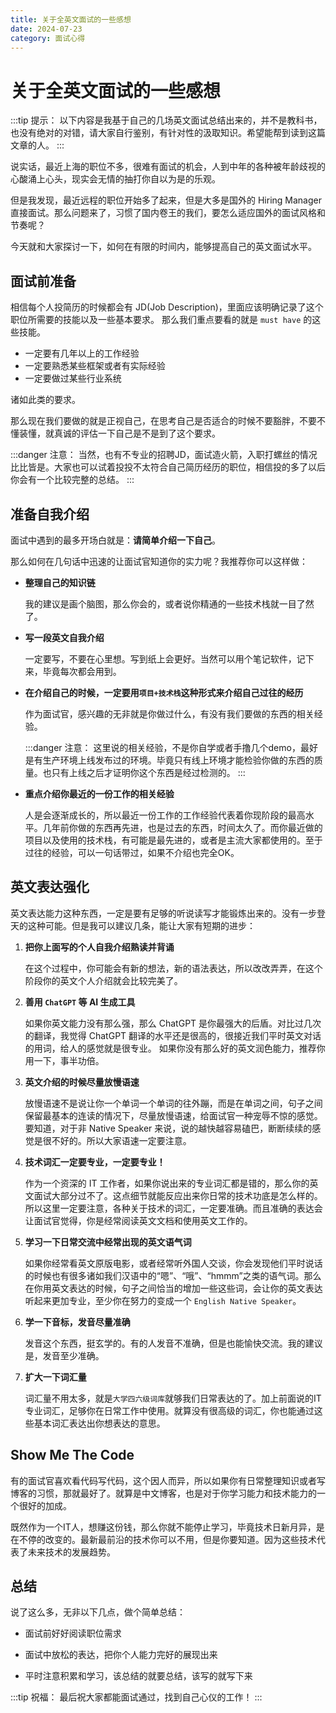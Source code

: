 ```yaml
---
title: 关于全英文面试的一些感想
date: 2024-07-23
category: 面试心得
---
```


# 关于全英文面试的一些感想

:::tip 提示：
以下内容是我基于自己的几场英文面试总结出来的，并不是教科书，也没有绝对的对错，请大家自行鉴别，有针对性的汲取知识。希望能帮到读到这篇文章的人。
:::

说实话，最近上海的职位不多，很难有面试的机会，人到中年的各种被年龄歧视的心酸涌上心头，现实会无情的抽打你自以为是的乐观。

但是我发现，最近远程的职位开始多了起来，但是大多是国外的 Hiring Manager 直接面试。那么问题来了，习惯了国内卷王的我们，要怎么适应国外的面试风格和节奏呢？

今天就和大家探讨一下，如何在有限的时间内，能够提高自己的英文面试水平。

## 面试前准备

相信每个人投简历的时候都会有 JD(Job Description)，里面应该明确记录了这个职位所需要的技能以及一些基本要求。
那么我们重点要看的就是 `must have` 的这些技能。

- 一定要有几年以上的工作经验
- 一定要熟悉某些框架或者有实际经验
- 一定要做过某些行业系统

诸如此类的要求。

那么现在我们要做的就是正视自己，在思考自己是否适合的时候不要豁胖，不要不懂装懂，就真诚的评估一下自己是不是到了这个要求。

:::danger 注意：
当然，也有不专业的招聘JD，面试造火箭，入职打螺丝的情况比比皆是。大家也可以试着投投不太符合自己简历经历的职位，相信投的多了以后你会有一个比较完整的总结。
:::

## 准备自我介绍

面试中遇到的最多开场白就是：**请简单介绍一下自己**。

那么如何在几句话中迅速的让面试官知道你的实力呢？我推荐你可以这样做：

- **整理自己的知识链**
  
  我的建议是画个脑图，那么你会的，或者说你精通的一些技术栈就一目了然了。

- **写一段英文自我介绍**

  一定要写，不要在心里想。写到纸上会更好。当然可以用个笔记软件，记下来，毕竟每次都会用到。

- **在介绍自己的时候，一定要用`项目+技术栈`这种形式来介绍自己过往的经历**

  作为面试官，感兴趣的无非就是你做过什么，有没有我们要做的东西的相关经验。

  :::danger 注意：
  这里说的相关经验，不是你自学或者手撸几个demo，最好是有生产环境上线发布过的环境。毕竟只有线上环境才能检验你做的东西的质量。也只有上线之后才证明你这个东西是经过检测的。
  :::

- **重点介绍你最近的一份工作的相关经验**

  人是会逐渐成长的，所以最近一份工作的工作经验代表着你现阶段的最高水平。几年前你做的东西再先进，也是过去的东西，时间太久了。而你最近做的项目以及使用的技术栈，有可能是最先进的，或者是主流大家都使用的。至于过往的经验，可以一句话带过，如果不介绍也完全OK。

## 英文表达强化

英文表达能力这种东西，一定是要有足够的听说读写才能锻炼出来的。没有一步登天的这种可能。但是我可以建议几条，能让大家有短期的进步：

1. **把你上面写的个人自我介绍熟读并背诵**

    在这个过程中，你可能会有新的想法，新的语法表达，所以改改弄弄，在这个阶段你的英文个人介绍就会比较完美了。

2. **善用 `ChatGPT` 等 AI 生成工具**

    如果你英文能力没有那么强，那么 ChatGPT 是你最强大的后盾。对比过几次的翻译，我觉得 ChatGPT 翻译的水平还是很高的，很接近我们平时英文对话的用词，给人的感觉就是很专业。
    如果你没有那么好的英文润色能力，推荐你用一下，事半功倍。

3. **英文介绍的时候尽量放慢语速**

    放慢语速不是说让你一个单词一个单词的往外蹦，而是在单词之间，句子之间保留最基本的连读的情况下，尽量放慢语速，给面试官一种宠辱不惊的感觉。要知道，对于非 Native Speaker 来说，说的越快越容易磕巴，断断续续的感觉是很不好的。所以大家语速一定要注意。

4. **技术词汇一定要专业，一定要专业！**

    作为一个资深的 IT 工作者，如果你说出来的专业词汇都是错的，那么你的英文面试大部分过不了。这点细节就能反应出来你日常的技术功底是怎么样的。所以这里一定要注意，各种关于技术的词汇，一定要准确。而且准确的表达会让面试官觉得，你是经常阅读英文文档和使用英文工作的。

5. **学习一下日常交流中经常出现的英文语气词**

    如果你经常看英文原版电影，或者经常听外国人交谈，你会发现他们平时说话的时候也有很多诸如我们汉语中的“嗯”、“哦”、“hmmm”之类的语气词。那么在你用英文表达的时候，句子之间恰当的增加一些这些词，会让你的英文表达听起来更加专业，至少你在努力的变成一个 `English Native Speaker`。

6. **学一下音标，发音尽量准确**

    发音这个东西，挺玄学的。有的人发音不准确，但是也能愉快交流。我的建议是，发音至少准确。

7. **扩大一下词汇量**

    词汇量不用太多，就是`大学四六级词库`就够我们日常表达的了。加上前面说的IT专业词汇，足够你在日常工作中使用。就算没有很高级的词汇，你也能通过这些基本词汇表达出你想表达的意思。

## Show Me The Code

有的面试官喜欢看代码写代码，这个因人而异，所以如果你有日常整理知识或者写博客的习惯，那就最好了。就算是中文博客，也是对于你学习能力和技术能力的一个很好的加成。

既然作为一个IT人，想赚这份钱，那么你就不能停止学习，毕竟技术日新月异，是在不停的改变的。最新最前沿的技术你可以不用，但是你要知道。因为这些技术代表了未来技术的发展趋势。

## 总结

说了这么多，无非以下几点，做个简单总结：

- 面试前好好阅读职位需求

- 面试中放松的表达，把你个人能力完好的展现出来

- 平时注意积累和学习，该总结的就要总结，该写的就写下来

:::tip 祝福：
最后祝大家都能面试通过，找到自己心仪的工作！
:::
